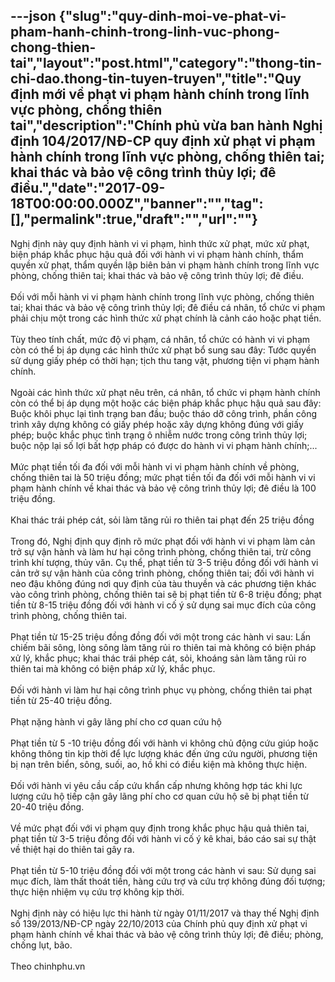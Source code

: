 ---json
{"slug":"quy-dinh-moi-ve-phat-vi-pham-hanh-chinh-trong-linh-vuc-phong-chong-thien-tai","layout":"post.html","category":"thong-tin-chi-dao.thong-tin-tuyen-truyen","title":"Quy định mới về phạt vi phạm hành chính trong lĩnh vực phòng, chống thiên tai","description":"Chính phủ vừa ban hành Nghị định 104/2017/NĐ-CP quy định xử phạt vi phạm hành chính trong lĩnh vực phòng, chống thiên tai; khai thác và bảo vệ công trình thủy lợi; đê điều.","date":"2017-09-18T00:00:00.000Z","banner":"","tag":[],"permalink":true,"draft":"","url":""}
---
<div>Nghị định này quy định hành vi vi phạm, hình thức xử phạt, mức xử phạt, biện pháp khắc phục hậu quả đối với hành vi vi phạm hành chính, thẩm quyền xử phạt, thẩm quyền lập biên bản vi phạm hành chính trong lĩnh vực phòng, chống thiên tai; khai thác và bảo vệ công trình thủy lợi; đê điều.</div><div><br></div><div>Đối với mỗi hành vi vi phạm hành chính trong lĩnh vực phòng, chống thiên tai; khai thác và bảo vệ công trình thủy lợi; đê điều cá nhân, tổ chức vi phạm phải chịu một trong các hình thức xử phạt chính là cảnh cáo hoặc phạt tiền.</div><div><br></div><div>Tùy theo tính chất, mức độ vi phạm, cá nhân, tổ chức có hành vi vi phạm còn có thể bị áp dụng các hình thức xử phạt bổ sung sau đây: Tước quyền sử dụng giấy phép có thời hạn; tịch thu tang vật, phương tiện vi phạm hành chính.</div><div><br></div><div>Ngoài các hình thức xử phạt nêu trên, cá nhân, tổ chức vi phạm hành chính còn có thể bị áp dụng một hoặc các biện pháp khắc phục hậu quả sau đây: Buộc khôi phục lại tình trạng ban đầu; buộc tháo dỡ công trình, phần công trình xây dựng không có giấy phép hoặc xây dựng không đúng với giấy phép; buộc khắc phục tình trạng ô nhiễm nước trong công trình thủy lợi; buộc nộp lại số lợi bất hợp pháp có được do hành vi vi phạm hành chính;...</div><div><br></div><div>Mức phạt tiền tối đa đối với mỗi hành vi vi phạm hành chính về phòng, chống thiên tai là 50 triệu đồng; mức phạt tiền tối đa đối với mỗi hành vi vi phạm hành chính về khai thác và bảo vệ công trình thủy lợi; đê điều là 100 triệu đồng.</div><div><br></div><div>Khai thác trái phép cát, sỏi làm tăng rủi ro thiên tai phạt đến 25 triệu đồng</div><div><br></div><div>Trong đó, Nghị định quy định rõ mức phạt đối với hành vi vi phạm làm cản trở sự vận hành và làm hư hại công trình phòng, chống thiên tai, trừ công trình khí tượng, thủy văn. Cụ thể, phạt tiền từ 3-5 triệu đồng đối với hành vi cản trở sự vận hành của công trình phòng, chống thiên tai; đối với hành vi neo đậu không đúng nơi quy định của tàu thuyền và các phương tiện khác vào công trình phòng, chống thiên tai sẽ bị phạt tiền từ 6-8 triệu đồng; phạt tiền từ 8-15 triệu đồng đối với hành vi cố ý sử dụng sai mục đích của công trình phòng, chống thiên tai.</div><div><br></div><div>Phạt tiền từ 15-25 triệu đồng đồng đối với một trong các hành vi sau: Lấn chiếm bãi sông, lòng sông làm tăng rủi ro thiên tai mà không có biện pháp xử lý, khắc phục; khai thác trái phép cát, sỏi, khoáng sản làm tăng rủi ro thiên tai mà không có biện pháp xử lý, khắc phục.</div><div><br></div><div>Đối với hành vi làm hư hại công trình phục vụ phòng, chống thiên tai phạt tiền từ 25-40 triệu đồng.</div><div><br></div><div>Phạt nặng hành vi gây lãng phí cho cơ quan cứu hộ</div><div><br></div><div>Phạt tiền từ 5 -10 triệu đồng đối với hành vi không chủ động cứu giúp hoặc không thông tin kịp thời để lực lượng khác đến ứng cứu người, phương tiện bị nạn trên biển, sông, suối, ao, hồ khi có điều kiện mà không thực hiện.</div><div><br></div><div>Đối với hành vi yêu cầu cấp cứu khẩn cấp nhưng không hợp tác khi lực lượng cứu hộ tiếp cận gây lãng phí cho cơ quan cứu hộ sẽ bị phạt tiền từ 20-40 triệu đồng.</div><div><br></div><div>Về mức phạt đối với vi phạm quy định trong khắc phục hậu quả thiên tai, phạt tiền từ 3-5 triệu đồng đối với hành vi cố ý kê khai, báo cáo sai sự thật về thiệt hại do thiên tai gây ra.</div><div><br></div><div>Phạt tiền từ 5-10 triệu đồng đối với một trong các hành vi sau: Sử dụng sai mục đích, làm thất thoát tiền, hàng cứu trợ và cứu trợ không đúng đối tượng; thực hiện nhiệm vụ cứu trợ không kịp thời.</div><div><br></div><div>Nghị định này có hiệu lực thi hành từ ngày 01/11/2017 và thay thế Nghị định số 139/2013/NĐ-CP ngày 22/10/2013 của Chính phủ quy định xử phạt vi phạm hành chính về khai thác và bảo vệ công trình thủy lợi; đê điều; phòng, chống lụt, bão.</div><div><br></div><div>Theo chinhphu.vn</div>